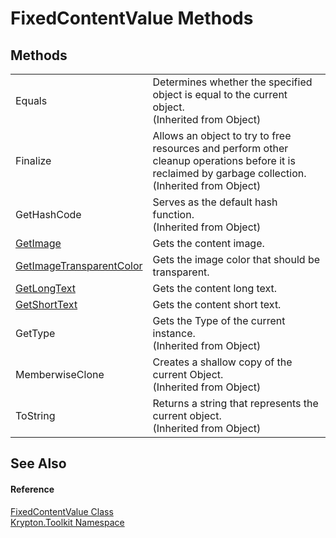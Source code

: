 # FixedContentValue Methods




## Methods
<table>
<tr>
<td>Equals</td>
<td>Determines whether the specified object is equal to the current object.<br />(Inherited from Object)</td></tr>
<tr>
<td>Finalize</td>
<td>Allows an object to try to free resources and perform other cleanup operations before it is reclaimed by garbage collection.<br />(Inherited from Object)</td></tr>
<tr>
<td>GetHashCode</td>
<td>Serves as the default hash function.<br />(Inherited from Object)</td></tr>
<tr>
<td><a href="56947192-7e87-c602-1c15-eb92f07505d2.md">GetImage</a></td>
<td>Gets the content image.</td></tr>
<tr>
<td><a href="50376952-8f8c-1630-13e6-7da0ff74e1db.md">GetImageTransparentColor</a></td>
<td>Gets the image color that should be transparent.</td></tr>
<tr>
<td><a href="defee226-4891-8108-2642-5b63320a39f3.md">GetLongText</a></td>
<td>Gets the content long text.</td></tr>
<tr>
<td><a href="fc0873b7-baca-9031-d2f7-c98ac9a88fbf.md">GetShortText</a></td>
<td>Gets the content short text.</td></tr>
<tr>
<td>GetType</td>
<td>Gets the Type of the current instance.<br />(Inherited from Object)</td></tr>
<tr>
<td>MemberwiseClone</td>
<td>Creates a shallow copy of the current Object.<br />(Inherited from Object)</td></tr>
<tr>
<td>ToString</td>
<td>Returns a string that represents the current object.<br />(Inherited from Object)</td></tr>
</table>

## See Also


#### Reference
<a href="87f3e96f-dabb-7115-7a4a-4979fdf80bf4.md">FixedContentValue Class</a>  
<a href="79d2eac2-21f4-54ff-7552-b20c33c30600.md">Krypton.Toolkit Namespace</a>  
